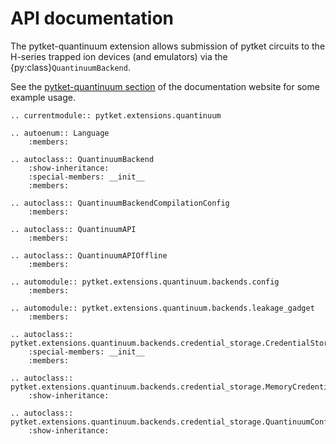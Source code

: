 # API documentation

The pytket-quantinuum extension allows submission of pytket circuits to the H-series trapped ion devices (and emulators) via the {py:class}`QuantinuumBackend`.

See the [pytket-quantinuum section](https://docs.quantinuum.com/h-series/trainings/getting_started/pytket_quantinuum/pytket_quantinuum.html) of the documentation website for some example usage.

```{eval-rst}
.. currentmodule:: pytket.extensions.quantinuum
```

```{eval-rst}
.. autoenum:: Language
    :members:
```

```{eval-rst}
.. autoclass:: QuantinuumBackend
    :show-inheritance:
    :special-members: __init__
    :members:
```

```{eval-rst}
.. autoclass:: QuantinuumBackendCompilationConfig
    :members:
```

```{eval-rst}
.. autoclass:: QuantinuumAPI
    :members:
```

```{eval-rst}
.. autoclass:: QuantinuumAPIOffline
    :members:
```

```{eval-rst}
.. automodule:: pytket.extensions.quantinuum.backends.config
    :members:
```

```{eval-rst}
.. automodule:: pytket.extensions.quantinuum.backends.leakage_gadget
    :members:
```

```{eval-rst}
.. autoclass:: pytket.extensions.quantinuum.backends.credential_storage.CredentialStorage
    :special-members: __init__
    :members:
```

```{eval-rst}
.. autoclass:: pytket.extensions.quantinuum.backends.credential_storage.MemoryCredentialStorage
    :show-inheritance:
```

```{eval-rst}
.. autoclass:: pytket.extensions.quantinuum.backends.credential_storage.QuantinuumConfigCredentialStorage
    :show-inheritance:
```

